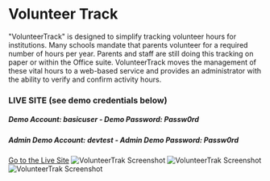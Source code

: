 <h1>Volunteer Track</h1>
<p>
"VolunteerTrack" is designed to simplify tracking volunteer hours for institutions.  Many schools mandate that parents volunteer for a required number of hours per year. Parents and staff are still doing this tracking on paper or within the Office suite.  VolunteerTrack moves the management of these vital hours to a web-based service and provides an administrator with the ability to verify and confirm activity hours.
</p>

<h3>LIVE SITE (see demo credentials below)</h3>
<h5><b>Demo Account:</b> basicuser - <b>Demo Password:</b> Passw0rd</h5>
<h5><b>Admin Demo Account:</b> devtest - <b>Admin Demo Password:</b> Passw0rd</h5>
<a target="_new" href="https://pure-sea-54035.herokuapp.com/">Go to the Live Site</a> 
 
<img alt="VolunteerTrak Screenshot" src="https://pure-sea-54035.herokuapp.com/images/screen1.png?v2" />
<img alt="VolunteerTrak Screenshot" src="https://pure-sea-54035.herokuapp.com/images/screen2.png?v2" />
<img alt="VolunteerTrak Screenshot" src="https://pure-sea-54035.herokuapp.com/images/screen3.png?v2" />